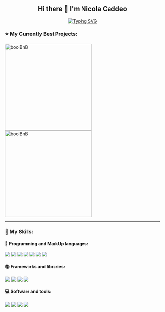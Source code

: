 <h2 align="center"> Hi there 👋 I'm Nicola Caddeo</h2>

<div align="center">
<a href="https://git.io/typing-svg"><img src="https://readme-typing-svg.demolab.com?font=Fira+Code&pause=1000&color=7882F7&center=true&width=435&lines=NicolaCaddeoDev;Jr.+Full+Stack+Web+Developer" alt="Typing SVG" 
/>
</a>
</div>

<h3>⭐️ My Currently Best Projects: </h3>

<div align="left">
<a href="https://github.com/Broadcodes/project-boolbnb">
<img width="282" src="https://denvercoder1-github-readme-stats.vercel.app/api/pin/?username=Broadcodes&repo=project-boolbnb&theme=react&bg_color=0a1930&title_color=2f75de&icon_color=F8D866&hide_border=true&show_icons=false" alt="boolBnB">
</a>
<a href="https://github.com/nicolacaddeo/IceTime">
<img width="282" src="https://denvercoder1-github-readme-stats.vercel.app/api/pin/?username=nicolacaddeo&repo=IceTime&theme=react&bg_color=0a1930&title_color=2f75de&icon_color=F8D866&hide_border=true&show_icons=false" alt="boolBnB">
</a>
</div>

<hr>

<h3>🏅 My Skills: </h3>

<h4>🔴 Programming and MarkUp languages:</h4>
<div display="flex" class="icon-container">
  <style>
    .icon-container{ column-gap: 1rem; }
  </style>
<img class="skill-icon" src=https://skillicons.dev/icons?i=html />
<img class="skill-icon" src=https://skillicons.dev/icons?i=css />
<img class="skill-icon" src=https://skillicons.dev/icons?i=sass />
<img class="skill-icon" src=https://skillicons.dev/icons?i=js />
<img class="skill-icon" src=https://skillicons.dev/icons?i=java />
<img class="skill-icon" src=https://skillicons.dev/icons?i=php />
<img class="skill-icon" src=https://skillicons.dev/icons?i=mysql />
</div>

<h4>📚 Frameworks and libraries:</h4>
<div display="flex" class="icon-container">
<img class="skill-icon" src=https://skillicons.dev/icons?i=bootstrap />
<img class="skill-icon" src=https://skillicons.dev/icons?i=vue />
<img class="skill-icon" src=https://skillicons.dev/icons?i=laravel />
<img class="skill-icon" src=https://skillicons.dev/icons?i=spring />
</div>

<h4>💻 Software and tools:</h4>
<div display="flex" class="icon-container">
<img class="skill-icon" src=https://skillicons.dev/icons?i=postman />
<img class="skill-icon" src=https://skillicons.dev/icons?i=git />
<img class="skill-icon" src=https://skillicons.dev/icons?i=vscode />
<img class="skill-icon" src=https://skillicons.dev/icons?i=stackoverflow />
</div>

















<!--
**nicolacaddeo/nicolacaddeo** is a ✨ _special_ ✨ repository because its `README.md` (this file) appears on your GitHub profile.

Here are some ideas to get you started:

- 🔭 I’m currently working on ...
- 🌱 I’m currently learning ...
- 👯 I’m looking to collaborate on ...
- 🤔 I’m looking for help with ...
- 💬 Ask me about ...
- 📫 How to reach me: ...
- 😄 Pronouns: ...
- ⚡ Fun fact: ...
-->
